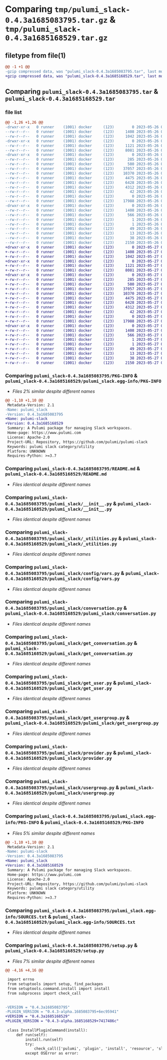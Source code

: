 # Comparing `tmp/pulumi_slack-0.4.3a1685083795.tar.gz` & `tmp/pulumi_slack-0.4.3a1685168529.tar.gz`

## filetype from file(1)

```diff
@@ -1 +1 @@
-gzip compressed data, was "pulumi_slack-0.4.3a1685083795.tar", last modified: Fri May 26 06:57:50 2023, max compression
+gzip compressed data, was "pulumi_slack-0.4.3a1685168529.tar", last modified: Sat May 27 06:33:30 2023, max compression
```

## Comparing `pulumi_slack-0.4.3a1685083795.tar` & `pulumi_slack-0.4.3a1685168529.tar`

### file list

```diff
@@ -1,26 +1,26 @@
-drwxr-xr-x   0 runner    (1001) docker     (123)        0 2023-05-26 06:57:50.656279 pulumi_slack-0.4.3a1685083795/
--rw-r--r--   0 runner    (1001) docker     (123)     1408 2023-05-26 06:57:50.656279 pulumi_slack-0.4.3a1685083795/PKG-INFO
--rw-r--r--   0 runner    (1001) docker     (123)     1042 2023-05-26 06:57:50.000000 pulumi_slack-0.4.3a1685083795/README.md
-drwxr-xr-x   0 runner    (1001) docker     (123)        0 2023-05-26 06:57:50.656279 pulumi_slack-0.4.3a1685083795/pulumi_slack/
--rw-r--r--   0 runner    (1001) docker     (123)     1121 2023-05-26 06:57:50.000000 pulumi_slack-0.4.3a1685083795/pulumi_slack/__init__.py
--rw-r--r--   0 runner    (1001) docker     (123)     8081 2023-05-26 06:57:50.000000 pulumi_slack-0.4.3a1685083795/pulumi_slack/_utilities.py
-drwxr-xr-x   0 runner    (1001) docker     (123)        0 2023-05-26 06:57:50.656279 pulumi_slack-0.4.3a1685083795/pulumi_slack/config/
--rw-r--r--   0 runner    (1001) docker     (123)      285 2023-05-26 06:57:50.000000 pulumi_slack-0.4.3a1685083795/pulumi_slack/config/__init__.py
--rw-r--r--   0 runner    (1001) docker     (123)      580 2023-05-26 06:57:50.000000 pulumi_slack-0.4.3a1685083795/pulumi_slack/config/vars.py
--rw-r--r--   0 runner    (1001) docker     (123)    37057 2023-05-26 06:57:50.000000 pulumi_slack-0.4.3a1685083795/pulumi_slack/conversation.py
--rw-r--r--   0 runner    (1001) docker     (123)    10370 2023-05-26 06:57:50.000000 pulumi_slack-0.4.3a1685083795/pulumi_slack/get_conversation.py
--rw-r--r--   0 runner    (1001) docker     (123)     4475 2023-05-26 06:57:50.000000 pulumi_slack-0.4.3a1685083795/pulumi_slack/get_user.py
--rw-r--r--   0 runner    (1001) docker     (123)     6428 2023-05-26 06:57:50.000000 pulumi_slack-0.4.3a1685083795/pulumi_slack/get_usergroup.py
--rw-r--r--   0 runner    (1001) docker     (123)     4312 2023-05-26 06:57:50.000000 pulumi_slack-0.4.3a1685083795/pulumi_slack/provider.py
--rw-r--r--   0 runner    (1001) docker     (123)       42 2023-05-26 06:57:50.000000 pulumi_slack-0.4.3a1685083795/pulumi_slack/pulumi-plugin.json
--rw-r--r--   0 runner    (1001) docker     (123)        0 2023-05-26 06:57:50.000000 pulumi_slack-0.4.3a1685083795/pulumi_slack/py.typed
--rw-r--r--   0 runner    (1001) docker     (123)    17988 2023-05-26 06:57:50.000000 pulumi_slack-0.4.3a1685083795/pulumi_slack/usergroup.py
-drwxr-xr-x   0 runner    (1001) docker     (123)        0 2023-05-26 06:57:50.656279 pulumi_slack-0.4.3a1685083795/pulumi_slack.egg-info/
--rw-r--r--   0 runner    (1001) docker     (123)     1408 2023-05-26 06:57:50.000000 pulumi_slack-0.4.3a1685083795/pulumi_slack.egg-info/PKG-INFO
--rw-r--r--   0 runner    (1001) docker     (123)      566 2023-05-26 06:57:50.000000 pulumi_slack-0.4.3a1685083795/pulumi_slack.egg-info/SOURCES.txt
--rw-r--r--   0 runner    (1001) docker     (123)        1 2023-05-26 06:57:50.000000 pulumi_slack-0.4.3a1685083795/pulumi_slack.egg-info/dependency_links.txt
--rw-r--r--   0 runner    (1001) docker     (123)        1 2023-05-26 06:57:50.000000 pulumi_slack-0.4.3a1685083795/pulumi_slack.egg-info/not-zip-safe
--rw-r--r--   0 runner    (1001) docker     (123)       49 2023-05-26 06:57:50.000000 pulumi_slack-0.4.3a1685083795/pulumi_slack.egg-info/requires.txt
--rw-r--r--   0 runner    (1001) docker     (123)       13 2023-05-26 06:57:50.000000 pulumi_slack-0.4.3a1685083795/pulumi_slack.egg-info/top_level.txt
--rw-r--r--   0 runner    (1001) docker     (123)       38 2023-05-26 06:57:50.656279 pulumi_slack-0.4.3a1685083795/setup.cfg
--rw-r--r--   0 runner    (1001) docker     (123)     2150 2023-05-26 06:57:50.000000 pulumi_slack-0.4.3a1685083795/setup.py
+drwxr-xr-x   0 runner    (1001) docker     (123)        0 2023-05-27 06:33:30.964926 pulumi_slack-0.4.3a1685168529/
+-rw-r--r--   0 runner    (1001) docker     (123)     1408 2023-05-27 06:33:30.964926 pulumi_slack-0.4.3a1685168529/PKG-INFO
+-rw-r--r--   0 runner    (1001) docker     (123)     1042 2023-05-27 06:33:30.000000 pulumi_slack-0.4.3a1685168529/README.md
+drwxr-xr-x   0 runner    (1001) docker     (123)        0 2023-05-27 06:33:30.964926 pulumi_slack-0.4.3a1685168529/pulumi_slack/
+-rw-r--r--   0 runner    (1001) docker     (123)     1121 2023-05-27 06:33:30.000000 pulumi_slack-0.4.3a1685168529/pulumi_slack/__init__.py
+-rw-r--r--   0 runner    (1001) docker     (123)     8081 2023-05-27 06:33:30.000000 pulumi_slack-0.4.3a1685168529/pulumi_slack/_utilities.py
+drwxr-xr-x   0 runner    (1001) docker     (123)        0 2023-05-27 06:33:30.964926 pulumi_slack-0.4.3a1685168529/pulumi_slack/config/
+-rw-r--r--   0 runner    (1001) docker     (123)      285 2023-05-27 06:33:30.000000 pulumi_slack-0.4.3a1685168529/pulumi_slack/config/__init__.py
+-rw-r--r--   0 runner    (1001) docker     (123)      580 2023-05-27 06:33:30.000000 pulumi_slack-0.4.3a1685168529/pulumi_slack/config/vars.py
+-rw-r--r--   0 runner    (1001) docker     (123)    37057 2023-05-27 06:33:30.000000 pulumi_slack-0.4.3a1685168529/pulumi_slack/conversation.py
+-rw-r--r--   0 runner    (1001) docker     (123)    10370 2023-05-27 06:33:30.000000 pulumi_slack-0.4.3a1685168529/pulumi_slack/get_conversation.py
+-rw-r--r--   0 runner    (1001) docker     (123)     4475 2023-05-27 06:33:30.000000 pulumi_slack-0.4.3a1685168529/pulumi_slack/get_user.py
+-rw-r--r--   0 runner    (1001) docker     (123)     6428 2023-05-27 06:33:30.000000 pulumi_slack-0.4.3a1685168529/pulumi_slack/get_usergroup.py
+-rw-r--r--   0 runner    (1001) docker     (123)     4312 2023-05-27 06:33:30.000000 pulumi_slack-0.4.3a1685168529/pulumi_slack/provider.py
+-rw-r--r--   0 runner    (1001) docker     (123)       42 2023-05-27 06:33:30.000000 pulumi_slack-0.4.3a1685168529/pulumi_slack/pulumi-plugin.json
+-rw-r--r--   0 runner    (1001) docker     (123)        0 2023-05-27 06:33:30.000000 pulumi_slack-0.4.3a1685168529/pulumi_slack/py.typed
+-rw-r--r--   0 runner    (1001) docker     (123)    17988 2023-05-27 06:33:30.000000 pulumi_slack-0.4.3a1685168529/pulumi_slack/usergroup.py
+drwxr-xr-x   0 runner    (1001) docker     (123)        0 2023-05-27 06:33:30.964926 pulumi_slack-0.4.3a1685168529/pulumi_slack.egg-info/
+-rw-r--r--   0 runner    (1001) docker     (123)     1408 2023-05-27 06:33:30.000000 pulumi_slack-0.4.3a1685168529/pulumi_slack.egg-info/PKG-INFO
+-rw-r--r--   0 runner    (1001) docker     (123)      566 2023-05-27 06:33:30.000000 pulumi_slack-0.4.3a1685168529/pulumi_slack.egg-info/SOURCES.txt
+-rw-r--r--   0 runner    (1001) docker     (123)        1 2023-05-27 06:33:30.000000 pulumi_slack-0.4.3a1685168529/pulumi_slack.egg-info/dependency_links.txt
+-rw-r--r--   0 runner    (1001) docker     (123)        1 2023-05-27 06:33:30.000000 pulumi_slack-0.4.3a1685168529/pulumi_slack.egg-info/not-zip-safe
+-rw-r--r--   0 runner    (1001) docker     (123)       49 2023-05-27 06:33:30.000000 pulumi_slack-0.4.3a1685168529/pulumi_slack.egg-info/requires.txt
+-rw-r--r--   0 runner    (1001) docker     (123)       13 2023-05-27 06:33:30.000000 pulumi_slack-0.4.3a1685168529/pulumi_slack.egg-info/top_level.txt
+-rw-r--r--   0 runner    (1001) docker     (123)       38 2023-05-27 06:33:30.964926 pulumi_slack-0.4.3a1685168529/setup.cfg
+-rw-r--r--   0 runner    (1001) docker     (123)     2150 2023-05-27 06:33:30.000000 pulumi_slack-0.4.3a1685168529/setup.py
```

### Comparing `pulumi_slack-0.4.3a1685083795/PKG-INFO` & `pulumi_slack-0.4.3a1685168529/pulumi_slack.egg-info/PKG-INFO`

 * *Files 2% similar despite different names*

```diff
@@ -1,10 +1,10 @@
 Metadata-Version: 2.1
-Name: pulumi_slack
-Version: 0.4.3a1685083795
+Name: pulumi-slack
+Version: 0.4.3a1685168529
 Summary: A Pulumi package for managing Slack workspaces.
 Home-page: https://www.pulumi.com
 License: Apache-2.0
 Project-URL: Repository, https://github.com/pulumi/pulumi-slack
 Keywords: pulumi slack category/utility
 Platform: UNKNOWN
 Requires-Python: >=3.7
```

### Comparing `pulumi_slack-0.4.3a1685083795/README.md` & `pulumi_slack-0.4.3a1685168529/README.md`

 * *Files identical despite different names*

### Comparing `pulumi_slack-0.4.3a1685083795/pulumi_slack/__init__.py` & `pulumi_slack-0.4.3a1685168529/pulumi_slack/__init__.py`

 * *Files identical despite different names*

### Comparing `pulumi_slack-0.4.3a1685083795/pulumi_slack/_utilities.py` & `pulumi_slack-0.4.3a1685168529/pulumi_slack/_utilities.py`

 * *Files identical despite different names*

### Comparing `pulumi_slack-0.4.3a1685083795/pulumi_slack/config/vars.py` & `pulumi_slack-0.4.3a1685168529/pulumi_slack/config/vars.py`

 * *Files identical despite different names*

### Comparing `pulumi_slack-0.4.3a1685083795/pulumi_slack/conversation.py` & `pulumi_slack-0.4.3a1685168529/pulumi_slack/conversation.py`

 * *Files identical despite different names*

### Comparing `pulumi_slack-0.4.3a1685083795/pulumi_slack/get_conversation.py` & `pulumi_slack-0.4.3a1685168529/pulumi_slack/get_conversation.py`

 * *Files identical despite different names*

### Comparing `pulumi_slack-0.4.3a1685083795/pulumi_slack/get_user.py` & `pulumi_slack-0.4.3a1685168529/pulumi_slack/get_user.py`

 * *Files identical despite different names*

### Comparing `pulumi_slack-0.4.3a1685083795/pulumi_slack/get_usergroup.py` & `pulumi_slack-0.4.3a1685168529/pulumi_slack/get_usergroup.py`

 * *Files identical despite different names*

### Comparing `pulumi_slack-0.4.3a1685083795/pulumi_slack/provider.py` & `pulumi_slack-0.4.3a1685168529/pulumi_slack/provider.py`

 * *Files identical despite different names*

### Comparing `pulumi_slack-0.4.3a1685083795/pulumi_slack/usergroup.py` & `pulumi_slack-0.4.3a1685168529/pulumi_slack/usergroup.py`

 * *Files identical despite different names*

### Comparing `pulumi_slack-0.4.3a1685083795/pulumi_slack.egg-info/PKG-INFO` & `pulumi_slack-0.4.3a1685168529/PKG-INFO`

 * *Files 5% similar despite different names*

```diff
@@ -1,10 +1,10 @@
 Metadata-Version: 2.1
-Name: pulumi-slack
-Version: 0.4.3a1685083795
+Name: pulumi_slack
+Version: 0.4.3a1685168529
 Summary: A Pulumi package for managing Slack workspaces.
 Home-page: https://www.pulumi.com
 License: Apache-2.0
 Project-URL: Repository, https://github.com/pulumi/pulumi-slack
 Keywords: pulumi slack category/utility
 Platform: UNKNOWN
 Requires-Python: >=3.7
```

### Comparing `pulumi_slack-0.4.3a1685083795/pulumi_slack.egg-info/SOURCES.txt` & `pulumi_slack-0.4.3a1685168529/pulumi_slack.egg-info/SOURCES.txt`

 * *Files identical despite different names*

### Comparing `pulumi_slack-0.4.3a1685083795/setup.py` & `pulumi_slack-0.4.3a1685168529/setup.py`

 * *Files 7% similar despite different names*

```diff
@@ -4,16 +4,16 @@
 
 import errno
 from setuptools import setup, find_packages
 from setuptools.command.install import install
 from subprocess import check_call
 
 
-VERSION = "0.4.3a1685083795"
-PLUGIN_VERSION = "0.4.3-alpha.1685083795+6ec95941"
+VERSION = "0.4.3a1685168529"
+PLUGIN_VERSION = "0.4.3-alpha.1685168529+7417486c"
 
 class InstallPluginCommand(install):
     def run(self):
         install.run(self)
         try:
             check_call(['pulumi', 'plugin', 'install', 'resource', 'slack', PLUGIN_VERSION])
         except OSError as error:
```

